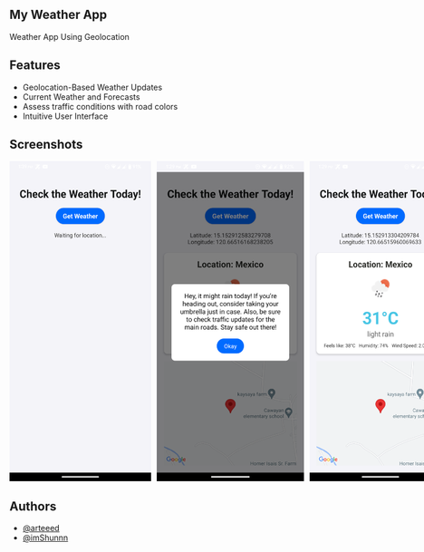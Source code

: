 ## My Weather App

Weather App Using Geolocation

## Features

- Geolocation-Based Weather Updates
- Current Weather and Forecasts
- Assess traffic conditions with road colors
- Intuitive User Interface

## Screenshots

<div style="text-align: center;">
  <div style="display: inline-flex; gap: 10px;">
    <img src="https://github.com/Arteeed/my-weather-app/blob/4ba12ac8f1ea92a969ae6d98ee78c79e6f0e668c/assets/screenshots/screenshot1.png" alt="Weather App Screenshot 1" width="250"/>
    <img src="https://github.com/Arteeed/my-weather-app/blob/4ba12ac8f1ea92a969ae6d98ee78c79e6f0e668c/assets/screenshots/screenshot2.png" alt="Weather App Screenshot 2" width="260"/>
    <img src="https://github.com/Arteeed/my-weather-app/blob/4ba12ac8f1ea92a969ae6d98ee78c79e6f0e668c/assets/screenshots/screenshot3.png" alt="Weather App Screenshot 3" width="250"/>
  </div>
</div>

## Authors

- [@arteeed](https://github.com/Arteeed)
- [@imShunnn](https://github.com/imShunnn)
